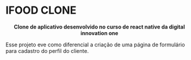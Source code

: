 # IFOOD CLONE 


<p style="text-align:center; font-weight:bold;">
    Clone de aplicativo desenvolvido no curso de react native da digital innovation one
</p>
<p>Esse projeto eve como diferencial a criação de uma página de formulário para cadastro do perfil do cliente.</p>
